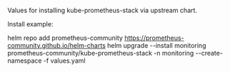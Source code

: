 Values for installing kube-prometheus-stack via upstream chart.

Install example:

helm repo add prometheus-community https://prometheus-community.github.io/helm-charts
helm upgrade --install monitoring prometheus-community/kube-prometheus-stack -n monitoring --create-namespace -f values.yaml
